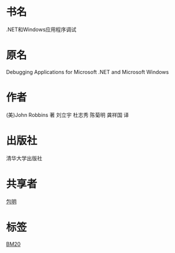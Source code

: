 # 书名 #
.NET和Windows应用程序调试

# 原名 #
Debugging Applications for Microsoft .NET and Microsoft Windows

# 作者 #
(美)John Robbins 著
刘立宇 杜志秀 陈菊明 龚祥国 译

# 出版社 #
清华大学出版社

# 共享者 #
[包明](BM.md)

# 标签 #
[BM20](BM20.md)